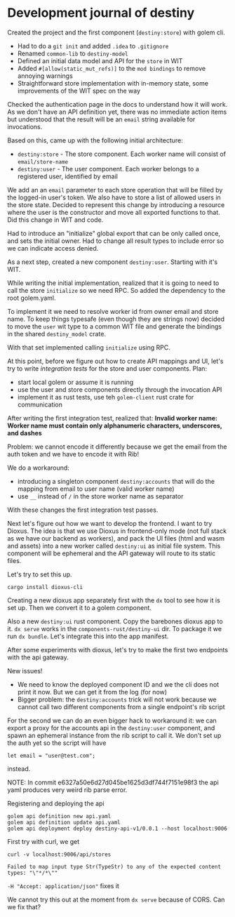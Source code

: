 # Development journal of destiny

Created the project and the first component (`destiny:store`) with golem cli.

- Had to do a `git init` and added `.idea` to `.gitignore`
- Renamed `common-lib` to `destiny-model` 
- Defined an initial data model and API for the `store` in WIT
- Added `#[allow(static_mut_refs)]` to the `mod bindings` to remove annoying warnings
- Straightforward store implementation with in-memory state, some improvements of the WIT spec on the way

Checked the authentication page in the docs to understand how it will work. As we don't have an API definition yet, there was no immediate action items but understood that the result will be an `email` string available for invocations.

Based on this, came up with the following initial architecture:

- `destiny:store` - The store component. Each worker name will consist of `email/store-name` 
- `destiny:user` - The user component. Each worker belongs to a registered user, identified by email

We add an an `email` parameter to each store operation that will be filled by the logged-in user's token. We also have to store a list of allowed users in the store state.
Decided to represent this change by introducing a resource where the user is the constructor and move all exported functions to that. Did this change in WIT and code.

Had to introduce an "initialize" global export that can be only called once, and sets the initial owner.
Had to change all result types to include error so we can indicate access denied.

As a next step, created a new component `destiny:user`. Starting with it's WIT.

While writing the initial implementation, realized that it is going to need to call the store `initialize` so we need RPC. 
So added the dependency to the root golem.yaml.

To implement it we need to resolve worker id from owner email and store name. To keep things typesafe (even though they are strings now) decided to move the `user` wit type to a common WIT file and generate the bindings in the shared `destiny_model` crate.

With that set implemented calling `initialize` using RPC.

At this point, before we figure out how to create API mappings and UI, let's try to write _integration tests_ for the store and user components.
Plan:
- start local golem or assume it is running
- use the user and store components directly through the invocation API
- implement it as rust tests, use teh `golem-client` rust crate for communication

After writing the first integration test, realized that:
**Invalid worker name: Worker name must contain only alphanumeric characters, underscores, and dashes**

Problem: we cannot encode it differently because we get the email from the auth token and we have to encode it with Rib!

We do a workaround:
- introducing a singleton component `destiny:accounts` that will do the mapping from email to user name (valid worker name)
- use `__` instead of `/` in the store worker name as separator

With these changes the first integration test passes.


Next let's figure out how we want to develop the frontend. I want to try Dioxus. The idea is that we use Dioxus in frontend-only mode (not full stack as we have our backend as workers), and pack the UI files (html and wasm and assets) into a new worker called `destiny:ui` as initial file system. This component will be ephemeral and the API gateway will route to its static files.

Let's try to set this up.

`cargo install dioxus-cli`

Creating a new dioxus app separately first with the `dx` tool to see how it is set up. Then we convert it to a golem component.

Also a new `destiny:ui` rust component. Copy the barebones dioxus app to it. `dx serve` works in the `components-rust/destiny-ui` dir.
To package it we run `dx bundle`. Let's integrate this into the app manifest.

After some experiments with dioxus, let's try to make the first two endpoints with the api gateway.

New issues!
- We need to know the deployed component ID and we the cli does not print it now. But we can get it from the log (for now)
- Bigger problem: the `destiny:accounts` trick will not work because we cannot call two different components from a single endpoint's rib script

For the second we can do an even bigger hack to workaround it:
we can export a proxy for the accounts api in the `destiny:user` component, and spawn an ephemeral instance from the rib script
to call it.
We don't set up the auth yet so the script will have
```rib
let email = "user@test.com";
```
instead.

NOTE: In commit e6327a50e6d27d045be1625d3df744f7151e98f3 the api yaml produces very weird rib parse error.

Registering and deploying the api

```
golem api definition new api.yaml
golem api definition update api.yaml
golem api deployment deploy destiny-api-v1/0.0.1 --host localhost:9006
```

First try with curl, we get
```
curl -v localhost:9006/api/stores

Failed to map input type Str(TypeStr) to any of the expected content types: "\"*/*\""
```
`-H "Accept: application/json"` fixes it

We cannot try this out at the moment from `dx serve` because of CORS. Can we fix that?

